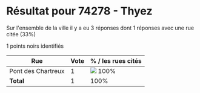 # Résultat pour 74278 - Thyez

Sur l'ensemble de la ville il y a eu 3 réponses dont 1 réponses avec une rue citée (33%)

1 points noirs identifiés

| Rue | Vote | % / les rues cités|
|-----|------|-------------------|
| Pont des Chartreux | 1 | <img src="../../img/bar_100.gif" />&nbsp;100%|
| **Total** | 1 | 100%|
